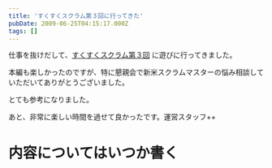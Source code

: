 ```yaml
---
title: 'すくすくスクラム第３回に行ってきた'
pubDate: 2009-06-25T04:15:17.000Z
tags: []
---
```


仕事を抜けだして、[すくすくスクラム第３回](http://d.hatena.ne.jp/wayaguchi/20090616/1245154015) に遊びに行ってきました。

本編も楽しかったのですが、特に懇親会で新米スクラムマスターの悩み相談していただいてありがとうございました。

とても参考になりました。

あと、非常に楽しい時間を過せて良かったです。運営スタッフ++

# 内容についてはいつか書く
